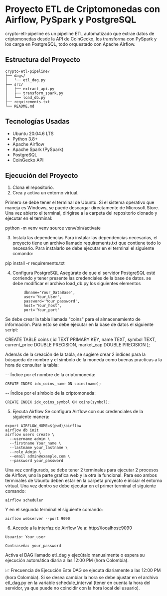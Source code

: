 # Proyecto ETL de Criptomonedas con Airflow, PySpark y PostgreSQL

crypto-etl-pipeline es un pipeline ETL automatizado que extrae datos de criptomonedas desde la API de CoinGecko, los transforma con PySpark y los carga en PostgreSQL, todo orquestado con Apache Airflow.

## Estructura del Proyecto


```
crypto-etl-pipeline/
├── dags/
│   └── etl_dag.py
├── src/
│   ├── extract_api.py
│   ├── transform_spark.py
│   └── load_db.py
├── requirements.txt
└── README.md
```


## Tecnologías Usadas

- Ubuntu 20.04.6 LTS
- Python 3.8+
- Apache Airflow
- Apache Spark (PySpark)
- PostgreSQL
- CoinGecko API


## Ejecución del Proyecto

1. Clona el repositorio.
2. Crea y activa un entorno virtual.

Primero se debe tener el terminal de Ubuntu. Si el sistema operativo que maneja es Windows, se puede descargar directamente de Microsoft Store. Una vez abierto el terminal, dirigirse a la carpeta del repositorio clonado y ejecutar en el terminal:

python -m venv venv
source venv/bin/activate

3. Instala las dependencias
Para instalar las dependencias necesarias, el proyecto tiene un archivo llamado requirements.txt que contiene todo lo necesario. Para instalarlo se debe ejecutar en el terminal el siguiente comando:

pip install -r requirements.txt


4. Configura PostgreSQL
Asegúrate de que el servidor PostgreSQL esté corriendo y tener presente las credenciales de la base de datos. se debe modificar el archivo load_db.py los siguientes elementos

            dbname='Your_DataBase',
            user='Your_User',
            password='Your_password',
            host='Your_host',
            port='Your_port'

Se debe crear la tabla llamada "coins" para el almacenamiento de información. Para esto se debe ejecutar en la base de datos el siguiente script:

CREATE TABLE coins (
    id TEXT PRIMARY KEY,
    name TEXT,
    symbol TEXT,
    current_price DOUBLE PRECISION,
    market_cap DOUBLE PRECISION
);


Además de la creación de la tabla, se sugiere crear 2  indices para la búsqueda de nombre y el símbolo de la moneda como buenas practicas a la hora de consultar la tabla:

-- Índice por el nombre de la criptomoneda: 
```
CREATE INDEX idx_coins_name ON coins(name);
```

-- Índice por el símbolo de la criptomoneda: 
```
CREATE INDEX idx_coins_symbol ON coins(symbol);
```


5. Ejecuta Airflow
Se configura Airflow con sus credenciales de la siguiente manera:

```
export AIRFLOW_HOME=$(pwd)/airflow
airflow db init
airflow users create \
  --username admin \
  --firstname Your_name \
  --lastname your_lastname \
  --role Admin \
  --email admin@example.com \
  --password your_password
```

Una vez configurado, se debe tener 2 terminales para ejecutar 2 procesos de Airflow, uno la parte grafica web y la otra la funcional. Para eso ambos terminales de Ubuntu deben estar en la carpeta proyecto e iniciar el entorno virtual. Una vez dentro se debe ejecutar en el primer terminal el siguiente comando:

```
airflow scheduler
```

Y en el segundo terminal el siguiente comando:

```
airflow webserver --port 9090
```

6. Accede a la interfaz de Airflow
Ve a: http://localhost:9090

```
Usuario: Your_user

Contraseña: your_password
```

Activa el DAG llamado etl_dag y ejecútalo manualmente o espera su ejecución automática diaria a las 12:00 PM (hora Colombia).

📈 Frecuencia de Ejecución
Este DAG se ejecuta diariamente a las 12:00 PM (hora Colombia). Si se desea cambiar la hora se debe ajustar en el archivo etl_dag.py en la variable schedule_interval (tener en cuenta la hora del servidor, ya que puede no coincidir con la hora local del usuario).


